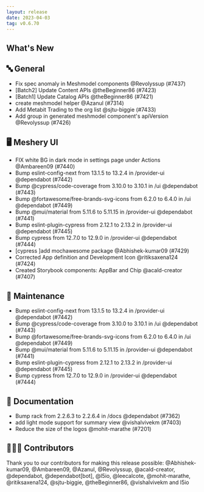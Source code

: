 ```yaml
---
layout: release
date: 2023-04-03
tag: v0.6.70
---
```


## What's New
## 🔤 General
- Fix spec anomaly in Meshmodel components @Revolyssup (#7437)
- [Batch2] Update Content APIs @theBeginner86 (#7423)
- [Batch1] Update Catalog APIs @theBeginner86 (#7421)
- create meshmodel helper @Azanul (#7314)
- Add Metabit Trading to the org list @sjtu-biggie (#7433)
- Add group in generated meshmodel component's apiVersion @Revolyssup (#7426)

## 🖥 Meshery UI

- FIX white BG in dark mode in settings page under Actions @Ambareen09 (#7440)
- Bump eslint-config-next from 13.1.5 to 13.2.4 in /provider-ui @dependabot (#7442)
- Bump @cypress/code-coverage from 3.10.0 to 3.10.1 in /ui @dependabot (#7443)
- Bump @fortawesome/free-brands-svg-icons from 6.2.0 to 6.4.0 in /ui @dependabot (#7449)
- Bump @mui/material from 5.11.6 to 5.11.15 in /provider-ui @dependabot (#7441)
- Bump eslint-plugin-cypress from 2.12.1 to 2.13.2 in /provider-ui @dependabot (#7445)
- Bump cypress from 12.7.0 to 12.9.0 in /provider-ui @dependabot (#7444)
- [cypress ]add mochawesome package @Abhishek-kumar09 (#7429)
- Corrected App definition and Development Icon @ritiksaxena124 (#7424)
- Created Storybook components: AppBar and Chip @acald-creator (#7407)

## 🧰 Maintenance

- Bump eslint-config-next from 13.1.5 to 13.2.4 in /provider-ui @dependabot (#7442)
- Bump @cypress/code-coverage from 3.10.0 to 3.10.1 in /ui @dependabot (#7443)
- Bump @fortawesome/free-brands-svg-icons from 6.2.0 to 6.4.0 in /ui @dependabot (#7449)
- Bump @mui/material from 5.11.6 to 5.11.15 in /provider-ui @dependabot (#7441)
- Bump eslint-plugin-cypress from 2.12.1 to 2.13.2 in /provider-ui @dependabot (#7445)
- Bump cypress from 12.7.0 to 12.9.0 in /provider-ui @dependabot (#7444)

## 📖 Documentation

- Bump rack from 2.2.6.3 to 2.2.6.4 in /docs @dependabot (#7362)
- add light mode support for summary view @vishalvivekm (#7403)
- Reduce the size of the logos @mohit-marathe (#7201)

## 👨🏽‍💻 Contributors

Thank you to our contributors for making this release possible:
@Abhishek-kumar09, @Ambareen09, @Azanul, @Revolyssup, @acald-creator, @dependabot, @dependabot[bot], @l5io, @leecalcote, @mohit-marathe, @ritiksaxena124, @sjtu-biggie, @theBeginner86, @vishalvivekm and l5io
